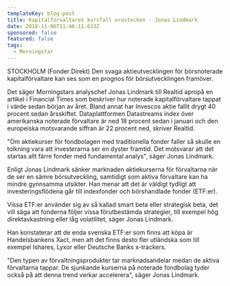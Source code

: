 ```yaml
---
templateKey: blog-post
title: Kapitalförvaltares kursfall orostecken - Jonas Lindmark
date: 2018-11-06T11:46:11.633Z
sponsored: false
featured: false
tags:
  - Morningstar
---
```

STOCKHOLM (Fonder Direkt) Den svaga aktieutvecklingen för börsnoterade kapitalförvaltare kan ses som en prognos för börsutvecklingen framöver.

Det säger Morningstars analyschef Jonas Lindmark till Realtid apropå en artikel i Financial Times som beskriver hur noterade kapitalförvaltare tappat i värde sedan början av året. Bland annat har Invescos aktie fallit drygt 40 procent sedan årsskiftet. Dataplattformen Datastreams index över amerikanska noterade förvaltare är ned 18 procent sedan i januari och den europeiska motsvarande siffran är 22 procent ned, skriver Realtid.

"Om aktiekurser för fondbolagen med traditionella fonder faller så skulle en tolkning vara att investerarna ser en dyster framtid. Det motsvarar att det startas allt färre fonder med fundamental analys", säger Jonas Lindmark.

Enligt Jonas Lindmark sänker marknaden aktiekurserna för förvaltarna när de ser en sämre börsutveckling, samtidigt som aktiva förvaltare kan ha mindre gynnsamma utsikter. Han menar att det är väldigt tydligt att investeringsflödena går till indexfonder och börshandlade fonder (ETF:er).

Vissa ETF:er använder sig av så kallad smart beta eller strategisk beta, det vill säga att fonderna följer vissa förutbestämda strategier, till exempel hög direktavkastning eller låg volatilitet, säger Jonas Lindmark.

Han konstaterar att de enda svenska ETF:er som finns att köpa är Handelsbankens Xact, men att det finns desto fler utländska som till exempel Ishares, Lyxor eller Deutsche Banks x-trackers.

"Den typen av förvaltningsprodukter tar marknadsandelar medan de aktiva förvaltarna tappar. De sjunkande kurserna på noterade fondbolag tyder också på att denna trend verkar accelerera", säger Jonas Lindmark.
